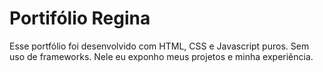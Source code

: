 # Portifólio Regina
 Esse portfólio foi desenvolvido com HTML, CSS e Javascript puros. Sem uso de frameworks. Nele eu exponho meus projetos e minha experiência.


